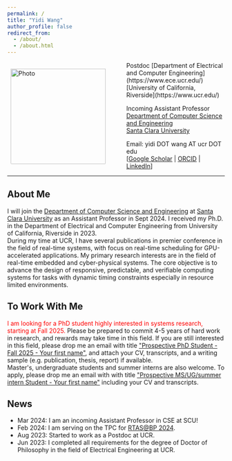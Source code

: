 ```yaml
---
permalink: /
title: "Yidi Wang"
author_profile: false
redirect_from: 
  - /about/
  - /about.html
---
```


<img align="left" src="https://yidiwang21.github.io/images/IMG_4442.png" alt="Photo" style="width: 220px; border-radius: 10px; padding: 16px 8px 8px 8px; margin-right: 40px;"/>
Postdoc  
[Department of Electrical and Computer Engineering](https://www.ece.ucr.edu/)  
[University of California, Riverside](https://www.ucr.edu/)

Incoming Assistant Professor  
[Department of Computer Science and Engineering](https://www.scu.edu/engineering/academic-programs/department-of-computer-engineering/)  
[Santa Clara University](https://www.scu.edu/)

<!--Office:  -->
Email: yidi DOT wang AT ucr DOT edu  
[[Google Scholar](https://scholar.google.com/citations?user=RxiBuAgAAAAJ&hl=en) | [ORCID](https://orcid.org/0000-0003-3334-4662) | [LinkedIn](https://www.linkedin.com/in/yidi-wang-315649119/)]

---

## About Me
I will join the [Department of Computer Science and Engineering](https://www.scu.edu/engineering/academic-programs/department-of-computer-engineering/) at [Santa Clara University](https://www.scu.edu/) as an Assistant Professor in Sept 2024. I received my Ph.D. in the Department of Electrical and Computer Engineering from University of California, Riverside in 2023.  
During my time at UCR, I have several publications in premier conference in the field of real-time systems, with focus on real-time scheduling for GPU-accelerated applications. My primary research interests are in the field of real-time embedded and cyber-physical systems. The core objective is to advance the design of responsive, predictable, and verifiable computing systems for tasks with dynamic timing constraints especially in resource limited environments. 

## To Work With Me
<span style="color:red">I am looking for a PhD student highly interested in systems research, starting at Fall 2025.</span> Please be prepared to commit 4-5 years of hard work in research, and rewards may take time in this field. If you are still interested in this field, please drop me an email with title <u>"Prospective PhD Student - Fall 2025 - Your first name"</u>, and attach your CV, transcripts, and a writing sample (e.g. publication, thesis, report) if available.  
Master's, undergraduate students and summer interns are also welcome. To apply, please drop me an email with with title <u>"Prospective MS/UG/summer intern Student - Your first name"</u> including your CV and transcripts.

## News
- Mar 2024: I am an incoming Assistant Professor in CSE at SCU!
- Feb 2024: I am serving on the TPC for [RTAS@BP 2024](https://2024.rtas.org/call-for-papers-the-brief-presentations-track/).
- Aug 2023: Started to work as a Postdoc at UCR.
- Jun 2023: I completed all requirements for the degree of Doctor of Philosophy in the field of Electrical Engineering at UCR.
<!-- * Apr 2024: One first-authored paper is accepted to [ECRTS 2024](https://www.ecrts.org/). -->